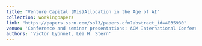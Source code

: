 ```yaml
---
title: "Venture Capital (Mis)Allocation in the Age of AI"
collection: workingpapers
link: "https://papers.ssrn.com/sol3/papers.cfm?abstract_id=4035930"
venue: 'Conference and seminar presentations: ACM International Conference on AI in Finance, University of Colorado (Boulder), 2022 GSU-RFS FinTech Conference, 2022 Frontiers in Finance Conference, University of Calgary, 2022 Private Equity Research Oxford Symposium, AI & Big Data in Finance Research Forum, 2022 NBER SI Entrepreneurship, HEC Paris (scheduled), University of Mannheim (scheduled), Bocconi University (scheduled), 2022 Carey Finance Conference (scheduled), The University of Chicago (Booth) (scheduled)'
authors: 'Victor Lyonnet, Léa H. Stern'
---
```

